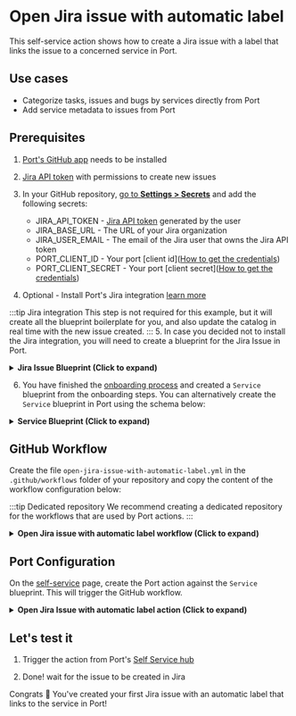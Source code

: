 # Open Jira issue with automatic label

This self-service action shows how to create a Jira issue with a label that links the issue to a concerned service in Port.

## Use cases
* Categorize tasks, issues and bugs by services directly from Port
* Add service metadata to issues from Port

## Prerequisites

1. [Port's GitHub app](https://github.com/apps/getport-io) needs to be installed
2. [Jira API token](https://support.atlassian.com/atlassian-account/docs/manage-api-tokens-for-your-atlassian-account/) with permissions to create new issues
3. In your GitHub repository, [go to **Settings > Secrets**](https://docs.github.com/en/actions/security-guides/using-secrets-in-github-actions#creating-secrets-for-a-repository) and add the following secrets:
    * JIRA_API_TOKEN - [Jira API token](https://support.atlassian.com/atlassian-account/docs/manage-api-tokens-for-your-atlassian-account) generated by the user
    * JIRA_BASE_URL - The URL of your Jira organization
    * JIRA_USER_EMAIL - The email of the Jira user that owns the Jira API token
    * PORT_CLIENT_ID - Your port [client id]([How to get the credentials](https://docs.getport.io/build-your-software-catalog/sync-data-to-catalog/api/#find-your-port-credentials))
    * PORT_CLIENT_SECRET - Your port [client secret]([How to get the credentials](https://docs.getport.io/build-your-software-catalog/sync-data-to-catalog/api/#find-your-port-credentials))

4. Optional - Install Port's Jira integration [learn more](https://docs.getport.io/build-your-software-catalog/sync-data-to-catalog/jira/#installation)

:::tip Jira integration
This step is not required for this example, but it will create all the blueprint boilerplate for you, and also update the catalog in real time with the new issue created.
:::
5. In case you decided not to install the Jira integration, you will need to create a blueprint for the Jira Issue in Port.
<details>
<summary><b>Jira Issue Blueprint (Click to expand)</b></summary>

```json showLineNumbers
  {
    "identifier": "jiraIssue",
    "title": "Jira Issue",
    "icon": "Jira",
    "schema": {
      "properties": {
        "url": {
          "title": "Issue URL",
          "type": "string",
          "format": "url",
          "description": "URL to the issue in Jira"
        },
        "status": {
          "title": "Status",
          "type": "string",
          "description": "The status of the issue"
        },
        "issueType": {
          "title": "Type",
          "type": "string",
          "description": "The type of the issue"
        },
        "components": {
          "title": "Components",
          "type": "array",
          "description": "The components related to this issue"
        },
        "assignee": {
          "title": "Assignee",
          "type": "string",
          "format": "user",
          "description": "The user assigned to the issue"
        },
        "reporter": {
          "title": "Reporter",
          "type": "string",
          "description": "The user that reported to the issue",
          "format": "user"
        },
        "creator": {
          "title": "Creator",
          "type": "string",
          "description": "The user that created to the issue",
          "format": "user"
        },
        "priority": {
          "title": "Priority",
          "type": "string",
          "description": "The priority of the issue"
        },
        "labels": {
          "items": {
            "type": "string"
          },
          "title": "Labels",
          "type": "array"
        },
        "created": {
          "title": "Created At",
          "type": "string",
          "description": "The created datetime of the issue",
          "format": "date-time"
        },
        "updated": {
          "title": "Updated At",
          "type": "string",
          "description": "The updated datetime of the issue",
          "format": "date-time"
        }
      }
    },
    "calculationProperties": {},
    "relations": {
      "parentIssue": {
        "target": "jiraIssue",
        "title": "Parent Issue",
        "required": false,
        "many": false
      },
      "subtasks": {
        "target": "jiraIssue",
        "title": "Subtasks",
        "required": false,
        "many": true
      }
    }
  }
```
</details>

6. You have finished the [onboarding process](/quickstart) and created a `Service` blueprint from the onboarding steps. You can alternatively create the `Service` blueprint in Port using the schema below: 

<details>
<summary><b>Service Blueprint (Click to expand)</b></summary>

```json showLineNumbers
{
  "identifier": "service",
  "title": "Service",
  "icon": "Github",
  "schema": {
    "properties": {
      "readme": {
        "title": "README",
        "type": "string",
        "format": "markdown",
        "icon": "Book"
      },
      "url": {
        "title": "URL",
        "format": "url",
        "type": "string",
        "icon": "Link"
      },
      "language": {
        "icon": "Git",
        "type": "string",
        "title": "Language",
        "enum": [
          "GO",
          "Python",
          "Node",
          "React"
        ],
        "enumColors": {
          "GO": "red",
          "Python": "green",
          "Node": "blue",
          "React": "yellow"
        }
      },
      "slack": {
        "icon": "Slack",
        "type": "string",
        "title": "Slack",
        "format": "url"
      },
      "code_owners": {
        "title": "Code owners",
        "description": "This service's code owners",
        "type": "string",
        "icon": "TwoUsers"
      },
      "type": {
        "title": "Type",
        "description": "This service's type",
        "type": "string",
        "enum": [
          "Backend",
          "Frontend",
          "Library"
        ],
        "enumColors": {
          "Backend": "purple",
          "Frontend": "pink",
          "Library": "green"
        },
        "icon": "DefaultProperty"
      },
      "lifecycle": {
        "title": "Lifecycle",
        "type": "string",
        "enum": [
          "Production",
          "Experimental",
          "Deprecated"
        ],
        "enumColors": {
          "Production": "green",
          "Experimental": "yellow",
          "Deprecated": "red"
        },
        "icon": "DefaultProperty"
      },
      "locked_in_prod": {
        "icon": "DefaultProperty",
        "title": "Locked in Prod",
        "type": "boolean",
        "default": false
      },
      "locked_reason_prod": {
        "icon": "DefaultProperty",
        "title": "Locked Reason Prod",
        "type": "string"
      }
    },
    "required": []
  },
  "mirrorProperties": {},
  "calculationProperties": {},
  "aggregationProperties": {},
  "relations": {}
}
```
</details>

## GitHub Workflow

Create the file `open-jira-issue-with-automatic-label.yml` in the `.github/workflows` folder of your repository and copy the content of the workflow configuration below:

:::tip Dedicated repository
We recommend creating a dedicated repository for the workflows that are used by Port actions.
:::

<details>
<summary><b>Open Jira issue with automatic label workflow (Click to expand)</b></summary>

```yaml showLineNumbers
name: Open Jira issue with automatic label
on:
  workflow_dispatch:
    inputs:
      title:
        required: true
        type: string
      type:
        required: true
        type: string
      project:
        required: true
        type: string
      port_context:
        required: true
        type: string

jobs:
  create-entity-in-port-and-update-run:
    runs-on: ubuntu-latest
    steps:
      - name: Login
        uses: atlassian/gajira-login@v3
        env:
          JIRA_BASE_URL: ${{ secrets.JIRA_BASE_URL }}
          JIRA_USER_EMAIL: ${{ secrets.JIRA_USER_EMAIL }}
          JIRA_API_TOKEN: ${{ secrets.JIRA_API_TOKEN }}

      - name: Inform starting of jira issue creation
        uses: port-labs/port-github-action@v1
        with:
          clientId: ${{ secrets.PORT_CLIENT_ID }}
          clientSecret: ${{ secrets.PORT_CLIENT_SECRET }}
          operation: PATCH_RUN
          runId: ${{ fromJson(inputs.port_context).run_id }}
          logMessage: |
            Creating a new Jira issue with automatic label.. ⛴️

      - name: Create Jira issue
        id: create
        uses: atlassian/gajira-create@v3
        with:
          project: ${{ inputs.project }}
          issuetype: ${{ inputs.type }}
          summary: ${{ inputs.title }}
          fields: |
            ${{ fromJson(inputs.port_context).entity != null
              && format('{{ "labels": ["port-{0}"] }}', fromJson(inputs.port_context).entity)
              || '{}'
            }}

      - name: Inform creation of Jira issue
        uses: port-labs/port-github-action@v1
        with:
          clientId: ${{ secrets.PORT_CLIENT_ID }}
          clientSecret: ${{ secrets.PORT_CLIENT_SECRET }}
          operation: PATCH_RUN
          link: ${{ secrets.JIRA_BASE_URL }}/browse/${{ steps.create.outputs.issue }}
          runId: ${{ fromJson(inputs.port_context).run_id }}
          logMessage: |
            Jira issue created! ✅
            The issue id is: ${{ steps.create.outputs.issue }}

```
</details>

## Port Configuration

On the [self-service](https://app.getport.io/self-serve) page, create the Port action against the `Service` blueprint. This will trigger the GitHub workflow.

<details>
<summary><b>Open Jira Issue with automatic label action (Click to expand)</b></summary>

:::tip Modification Required
Make sure to replace `<GITHUB_ORG>` and `<GITHUB_REPO>` with your GitHub organization and repository names respectively
:::

```json showLineNumbers
{
  "identifier": "service_open_jira_issue_with_automatic_label",
  "title": "Open Jira Issue with automatic label",
  "icon": "Jira",
  "description": "Creates a Jira issue with a label to the concerned service.",
  "trigger": {
    "type": "self-service",
    "operation": "DAY-2",
    "userInputs": {
      "properties": {
        "title": {
          "title": "Title",
          "description": "Title of the Jira issue",
          "icon": "Jira",
          "type": "string"
        },
        "type": {
          "title": "Type",
          "description": "Issue type",
          "icon": "Jira",
          "type": "string",
          "default": "Task",
          "enum": [
            "Task",
            "Story",
            "Bug",
            "Epic"
          ],
          "enumColors": {
            "Task": "blue",
            "Story": "green",
            "Bug": "red",
            "Epic": "pink"
          }
        },
        "project": {
          "title": "Project",
          "description": "The issue will be created on this project",
          "icon": "Jira",
          "type": "string",
          "blueprint": "jiraProject",
          "format": "entity"
        }
      },
      "required": [
        "title",
        "type",
        "project"
      ],
      "order": [
        "title",
        "type"
      ]
    },
    "blueprintIdentifier": "service"
  },
  "invocationMethod": {
    "type": "GITHUB",
    "org": "<Enter GitHub organization>",
    "repo": "<Enter GitHub repository>",
    "workflow": "open-jira-issue-with-automatic-label.yml",
    "workflowInputs": {
      "title": "{{.inputs.\"title\"}}",
      "type": "{{.inputs.\"type\"}}",
      "project": "{{.inputs.\"project\" | if type == \"array\" then map(.identifier) else .identifier end}}",
      "port_context": {
        "entity": "{{.entity.identifier}}",
        "run_id": "{{.run.id}}"
      }
    },
    "reportWorkflowStatus": true
  },
  "requiredApproval": false,
  "publish": true
}
```
</details>

## Let's test it

1. Trigger the action from Port's [Self Service hub](https://app.getport.io/self-serve)

2. Done! wait for the issue to be created in Jira

Congrats 🎉 You've created your first Jira issue with an automatic label that links to the service in Port!

